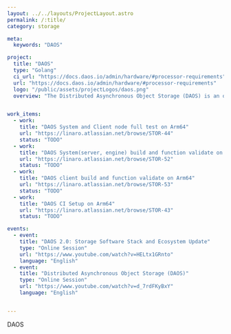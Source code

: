 ```yaml
---
layout: ../../layouts/ProjectLayout.astro
permalink: /:title/
category: storage

meta:
  keywords: "DAOS"

project:
  title: "DAOS"
  type: "Golang"
  ci_url: "https://docs.daos.io/admin/hardware/#processor-requirements"
  url: "https://docs.daos.io/admin/hardware/#processor-requirements"
  logo: "/public/assets/projectLogos/daos.png"
  overview: "The Distributed Asynchronous Object Storage (DAOS) is an open-source object store designed from the ground up for massively distributed Non Volatile Memory (NVM). DAOS takes advantage of next-generation NVM technology, like Intel© Optane™ Persistent Memory and NVM express (NVMe), while presenting a key-value storage interface on top of commodity hardware that provides features, such as transactional non-blocking I/O, advanced data protection with self-healing, end-to-end data integrity, fine-grained data control, and elastic storage, to optimize performance and cost."


work_items:
  - work:
    title: "DAOS System and Client node full test on Arm64"
    url: "https://linaro.atlassian.net/browse/STOR-44"
    status: "TODO"
  - work:
    title: "DAOS System(server, engine) build and function validate on Arm64"
    url: "https://linaro.atlassian.net/browse/STOR-52"
    status: "TODO"
  - work:
    title: "DAOS client build and function validate on Arm64"
    url: "https://linaro.atlassian.net/browse/STOR-53"
    status: "TODO"
  - work:
    title: "DAOS CI Setup on Arm64"
    url: "https://linaro.atlassian.net/browse/STOR-43"
    status: "TODO"

events:
  - event:
    title: "DAOS 2.0: Storage Software Stack and Ecosystem Update"
    type: "Online Session"
    url: "https://www.youtube.com/watch?v=HELtx1GRnto"
    language: "English"
  - event:
    title: "Distributed Asynchronous Object Storage (DAOS)"
    type: "Online Session"
    url: "https://www.youtube.com/watch?v=d_7rdFKyBxY"
    language: "English"


---
```


<p>DAOS</p>
